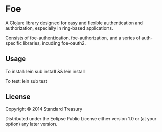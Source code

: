 # Foe

A Clojure library designed for easy and flexible authentication and
authorization, especially in ring-based applications.

Consists of foe-authentication, foe-authorization, and a series of
auth-specific libraries, incuding foe-oauth2.

## Usage

To install:
    lein sub install && lein install

To test:
    lein sub test

## License

Copyright © 2014 Standard Treasury

Distributed under the Eclipse Public License either version 1.0 or (at
your option) any later version.
